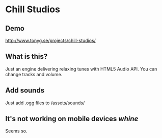 # Chill Studios

## Demo
http://www.tonyg.se/projects/chill-studios/

## What is this?
Just an engine delivering relaxing tunes with HTML5 Audio API. You can change tracks and volume.

## Add sounds
Just add .ogg files to /assets/sounds/

## It's not working on mobile devices *whine*
Seems so.